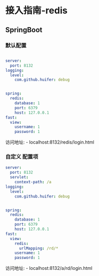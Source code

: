 # 接入指南-redis
## SpringBoot
### 默认配置

```yaml

server:
  port: 8132
logging:
  level:
    com.github.huifer: debug


spring:
  redis:
    database: 1
    port: 6379
    host: 127.0.0.1
fast:
  view:
    username: 1
    password: 1
```
访问地址: 
    - localhost:8132/redis/login.html
    


### 自定义 配置项

```yaml
server:
  port: 8132
  servlet:
    context-path: /a
logging:
  level:
    com.github.huifer: debug


spring:
  redis:
    database: 1
    port: 6379
    host: 127.0.0.1
fast:
  view:
    redis:
      urlMapping: /rd/*
    username: 1
    password: 1
```

访问地址: 
    - localhost:8132/a/rd/login.html
    